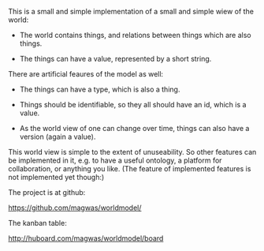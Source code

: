 This is a small and simple implementation of a small and simple wiew of the world:

- The world contains things, and relations between things which are also things.

- The things can have a value, represented by a short string.

There are artificial feaures of the model as well:

- The things can have a type, which is also a thing.

- Things should be identifiable, so they all should have an id, which is a value.

- As the world view of one can change over time, things can also have a version (again a value).

This world view is simple to the extent of unuseability. So other features can be
implemented in it, e.g. to have a useful ontology, a platform for collaboration,
or anything you like. (The feature of implemented features is not implemented yet though:)

The project is at github:

https://github.com/magwas/worldmodel/

The kanban table:

http://huboard.com/magwas/worldmodel/board

